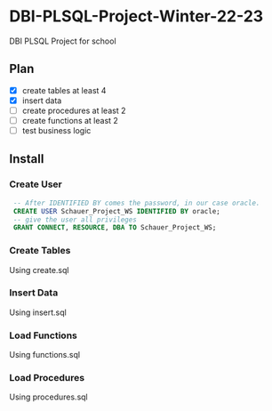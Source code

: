 # DBI-PLSQL-Project-Winter-22-23

DBI PLSQL Project for school

## Plan

- [x] create tables at least 4
- [x] insert data
- [ ] create procedures at least 2
- [ ] create functions at least 2
- [ ] test business logic

## Install

### Create User

```sql
 -- After IDENTIFIED BY comes the password, in our case oracle.
 CREATE USER Schauer_Project_WS IDENTIFIED BY oracle;
 -- give the user all privileges
 GRANT CONNECT, RESOURCE, DBA TO Schauer_Project_WS;
```

### Create Tables

Using create.sql

### Insert Data

Using insert.sql

### Load Functions

Using functions.sql

### Load Procedures

Using procedures.sql